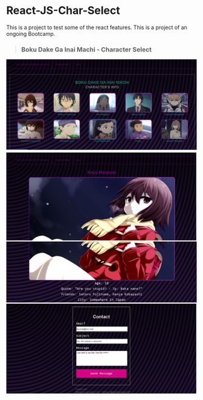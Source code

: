 # React-JS-Char-Select

This is a project to test some of the react features. This is a project of an ongoing Bootcamp.

> ### Boku Dake Ga Inai Machi - Character Select

![home](./img/home.png)
![charDetail](./img/charDetail.png)
![charDetail2](./img/charDetail2.png)
![about](./img/about.png)
